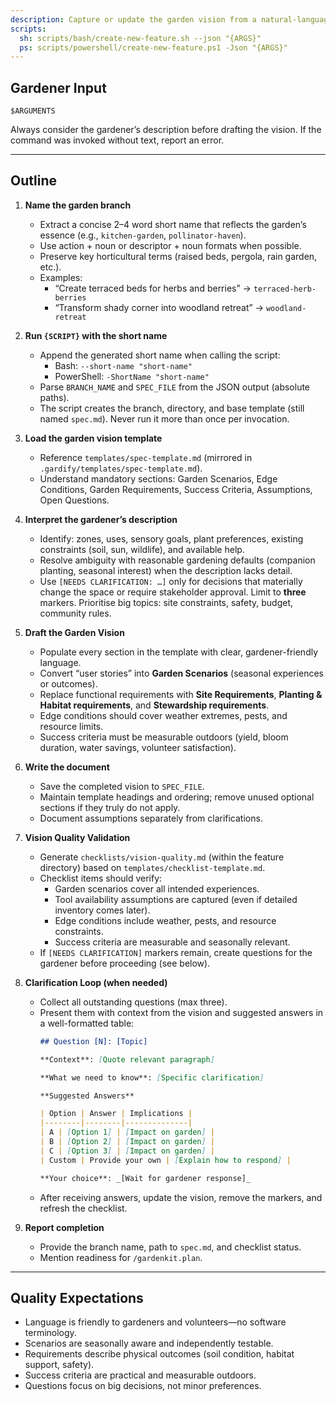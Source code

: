 ```yaml
---
description: Capture or update the garden vision from a natural-language description of the desired space.
scripts:
  sh: scripts/bash/create-new-feature.sh --json "{ARGS}"
  ps: scripts/powershell/create-new-feature.ps1 -Json "{ARGS}"
---
```


## Gardener Input

```text
$ARGUMENTS
```

Always consider the gardener’s description before drafting the vision. If the command was invoked without text, report an error.

---

## Outline

1. **Name the garden branch**  
   - Extract a concise 2–4 word short name that reflects the garden’s essence (e.g., `kitchen-garden`, `pollinator-haven`).  
   - Use action + noun or descriptor + noun formats when possible.  
   - Preserve key horticultural terms (raised beds, pergola, rain garden, etc.).  
   - Examples:  
     - “Create terraced beds for herbs and berries” → `terraced-herb-berries`  
     - “Transform shady corner into woodland retreat” → `woodland-retreat`

2. **Run `{SCRIPT}` with the short name**  
   - Append the generated short name when calling the script:  
     - Bash: `--short-name "short-name"`  
     - PowerShell: `-ShortName "short-name"`  
   - Parse `BRANCH_NAME` and `SPEC_FILE` from the JSON output (absolute paths).  
   - The script creates the branch, directory, and base template (still named `spec.md`). Never run it more than once per invocation.

3. **Load the garden vision template**  
   - Reference `templates/spec-template.md` (mirrored in `.gardify/templates/spec-template.md`).  
   - Understand mandatory sections: Garden Scenarios, Edge Conditions, Garden Requirements, Success Criteria, Assumptions, Open Questions.

4. **Interpret the gardener’s description**  
   - Identify: zones, uses, sensory goals, plant preferences, existing constraints (soil, sun, wildlife), and available help.  
   - Resolve ambiguity with reasonable gardening defaults (companion planting, seasonal interest) when the description lacks detail.  
   - Use `[NEEDS CLARIFICATION: …]` only for decisions that materially change the space or require stakeholder approval. Limit to **three** markers. Prioritise big topics: site constraints, safety, budget, community rules.

5. **Draft the Garden Vision**  
   - Populate every section in the template with clear, gardener-friendly language.  
   - Convert “user stories” into **Garden Scenarios** (seasonal experiences or outcomes).  
   - Replace functional requirements with **Site Requirements**, **Planting & Habitat requirements**, and **Stewardship requirements**.  
   - Edge conditions should cover weather extremes, pests, and resource limits.  
   - Success criteria must be measurable outdoors (yield, bloom duration, water savings, volunteer satisfaction).

6. **Write the document**  
   - Save the completed vision to `SPEC_FILE`.  
   - Maintain template headings and ordering; remove unused optional sections if they truly do not apply.  
   - Document assumptions separately from clarifications.

7. **Vision Quality Validation**  
   - Generate `checklists/vision-quality.md` (within the feature directory) based on `templates/checklist-template.md`.  
   - Checklist items should verify:  
     - Garden scenarios cover all intended experiences.  
     - Tool availability assumptions are captured (even if detailed inventory comes later).  
     - Edge conditions include weather, pests, and resource constraints.  
     - Success criteria are measurable and seasonally relevant.  
   - If `[NEEDS CLARIFICATION]` markers remain, create questions for the gardener before proceeding (see below).

8. **Clarification Loop (when needed)**  
   - Collect all outstanding questions (max three).  
   - Present them with context from the vision and suggested answers in a well-formatted table:  
     ```markdown
     ## Question [N]: [Topic]

     **Context**: [Quote relevant paragraph]

     **What we need to know**: [Specific clarification]

     **Suggested Answers**

     | Option | Answer | Implications |
     |--------|--------|--------------|
     | A | [Option 1] | [Impact on garden] |
     | B | [Option 2] | [Impact on garden] |
     | C | [Option 3] | [Impact on garden] |
     | Custom | Provide your own | [Explain how to respond] |

     **Your choice**: _[Wait for gardener response]_
     ```
   - After receiving answers, update the vision, remove the markers, and refresh the checklist.

9. **Report completion**  
   - Provide the branch name, path to `spec.md`, and checklist status.  
   - Mention readiness for `/gardenkit.plan`.

---

## Quality Expectations

- Language is friendly to gardeners and volunteers—no software terminology.  
- Scenarios are seasonally aware and independently testable.  
- Requirements describe physical outcomes (soil condition, habitat support, safety).  
- Success criteria are practical and measurable outdoors.  
- Questions focus on big decisions, not minor preferences.
